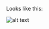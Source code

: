 Looks like this:

![alt text](https://raw.githubusercontent.com/atishayjain708/atishayjain708.github.io-copy/master/preview.png)

